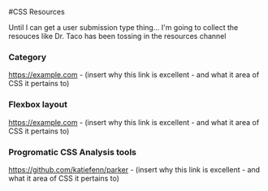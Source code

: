 
#CSS Resources

Until I can get a user submission type thing... I'm going to collect the resouces like Dr. Taco has been tossing in the resources channel



### Category
https://example.com - (insert why this link is excellent - and what it area of CSS it pertains to)

### Flexbox layout
https://example.com - (insert why this link is excellent - and what it area of CSS it pertains to)

### Progromatic CSS Analysis tools
https://github.com/katiefenn/parker - (insert why this link is excellent - and what it area of CSS it pertains to)
